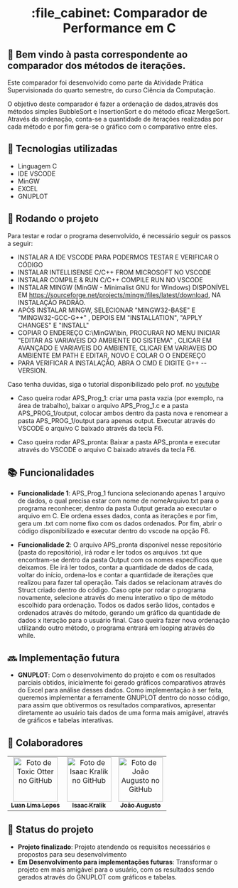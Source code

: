 <h1 align="center">:file_cabinet: Comparador de Performance em C</h1> 

## :memo: Bem vindo à pasta correspondente ao comparador dos métodos de iterações.

Este comparador foi desenvolvido como parte da Atividade Prática Supervisionada
do quarto semestre, do curso Ciência da Computação.

O objetivo deste comparador é fazer a ordenação de dados,através dos métodos simples BubbleSort e InsertionSort e do método eficaz MergeSort.
Através da ordenação, conta-se a quantidade de iterações realizadas por cada método e por fim gera-se o gráfico com o comparativo entre eles. 

## :wrench: Tecnologias utilizadas
* Linguagem C
* IDE VSCODE
* MinGW
* EXCEL
* GNUPLOT
  
## :rocket: Rodando o projeto
Para testar e rodar o programa desenvolvido, é necessário seguir os passos a seguir:
- INSTALAR A IDE VSCODE PARA PODERMOS TESTAR E VERIFICAR O CÓDIGO 
- INSTALAR INTELLISENSE C/C++ FROM MICROSOFT NO VSCODE
- INSTALAR COMPILE & RUN C/C++ COMPILE RUN NO VSCODE 
- INSTALAR MINGW (MinGW - Minimalist GNU for Windows) DISPONÍVEL EM 
https://sourceforge.net/projects/mingw/files/latest/download, NA INSTALAÇÃO PADRÃO. 
- APÓS INSTALAR MINGW, SELECIONAR "MINGW32-BASE" E "MINGW32-GCC-G++" , DEPOIS EM "INSTALLATION", "APPLY CHANGES" E "INSTALL"
- COPIAR O ENDEREÇO C:\MinGW\bin, PROCURAR NO MENU INICIAR "EDITAR AS VARIAVEIS DO AMBIENTE DO SISTEMA" , CLICAR EM 
AVANÇADO E VARIAVEIS DO AMBIENTE, CLICAR EM VARIAVEIS DO AMBIENTE EM PATH E EDITAR, NOVO E COLAR O O ENDEREÇO 
- PARA VERIFICAR A INSTALAÇÃO, ABRA O CMD E DIGITE G++ --VERSION.

Caso tenha duvidas, siga o tutorial disponibilizado pelo prof. no [youtube](https://www.youtube.com/watch?v=RJ4ta9mjrWc)

- Caso queira rodar APS_Prog_1: criar uma pasta vazia (por exemplo, na área de trabalho), baixar o arquivo APS_Prog_1.c e a pasta APS_PROG_1/output, colocar ambos dentro da pasta nova e renomear a pasta APS_PROG_1/output para apenas output. Executar através do VSCODE o arquivo C baixado através da tecla F6.

- Caso queira rodar APS_pronta: Baixar a pasta APS_pronta e executar através do VSCODE o arquivo C baixado através da tecla F6.

## :books: Funcionalidades

* <b>Funcionalidade 1</b>: APS_Prog_1 funciona selecionando apenas 1 arquivo de dados, o qual precisa estar com nome de nomeArquivo.txt para o programa reconhecer, dentro da pasta Output gerada ao executar o arquivo em C.
Ele ordena esses dados, conta as iterações e por fim, gera um .txt com nome fixo com os dados ordenados.
Por fim, abrir o código disponibilizado e executar dentro do vscode na opção F6.

* <b>Funcionalidade 2</b>: O arquivo APS_pronta disponível nesse repositório (pasta do repositório), irá rodar e ler todos os arquivos .txt que encontram-se dentro da pasta Output com os nomes específicos que deixamos. Ele irá ler todos, contar a quantidade de dados de cada, voltar do início, ordena-los e contar a quantidade de iterações que realizou para fazer tal operação. Tais dados se relacionam através do Struct criado dentro do código. 
Caso opte por rodar o programa novamente, selecione através do menu interativo o tipo de método escolhido para ordenação.
Todos os dados serão lidos, contados e ordenados através do método, gerando um gráfico da quantidade de dados x iteração para o usuário final.
Caso queira fazer nova ordenação utilizando outro método, o programa entrará em looping através do while.

## :soon: Implementação futura
* <b>GNUPLOT</b>: Com o desenvolvimento do projeto e com os resultados parciais obtidos, inicialmente foi gerado gráficos comparativos através do Excel para análise desses dados. Como implementação à ser feita, queremos implementar a ferramente GNUPLOT dentro do nosso código, para assim que obtivermos os resultados comparativos, apresentar diretamente ao usuário tais dados de uma forma mais amigável, através de gráficos e tabelas interativas. 

## :handshake: Colaboradores
<table>
  <tr>
    <td align="center">
      <a href="https://github.com/ToxicOtter">
        <img src="https://avatars.githubusercontent.com/u/56259137?v=4" width="100px;" alt="Foto de Toxic Otter no GitHub"/><br>
        <sub>
          <b>Luan Lima Lopes</b>
        </sub>
      </a>
    </td>
    <td align="center">
      <a href="https://github.com/IsaacKralik">
        <img src="https://avatars.githubusercontent.com/u/56259137?v=4" width="100px;" alt="Foto de Isaac Kralik no GitHub"/><br>
        <sub>
          <b>Isaac Kralik</b>
        </sub>
      </a>
    </td>
     <td align="center">
      <a href="https://www.linkedin.com/in/joão-cardoso-769a531b9/">
        <img src="https://avatars.githubusercontent.com/u/56259137?v=4" width="100px;" alt="Foto de João Augusto no GitHub"/><br>
        <sub>
          <b>João Augusto</b>
        </sub>
      </a>
    </td>
  </tr>
</table>


## :dart: Status do projeto
* <b>Projeto finalizado</b>: Projeto atendendo os requisitos necessários e propostos para seu desenvolvimento
* <b>Em Desenvolvimento para implementações futuras</b>: Transformar o projeto em mais amigável para o usuário, com os resultados sendo gerados através do GNUPLOT com gráficos e tabelas.
